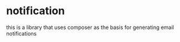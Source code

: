 # notification
this is a library that uses composer as the basis for generating email notifications
